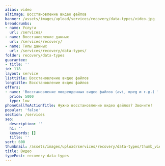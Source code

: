 ```yaml
---
alias: video
altimage: Восстановление видео файлов
banner: /assets/images/upload/services/recovery/data-types/video.jpg
breadcrumbs:
- name: Услуги
  url: /services/
- name: Восстановление данных
  url: /services/recovery/
- name: Типы данных
  url: /services/recovery/data-types/
folder: recovery/data-types
guarantee:
- title: ''
id: 118
layout: service
listtitle: Восстановление видео файлов
longtitle: Восстановление видео файлов
offers:
- name: 'Восстановление поврежденных видео файлов (avi, mpeg и т.д.) '
  price: 5000
  type: low
phoneCallToActionTitle: Нужно восстановление видео файлов? Звоните!
popular: 'false'
section: /services
seo:
  description: ''
  h1: ''
  keywords: []
  title: ''
sort: 600
thumbnail: /assets/images/upload/services/recovery/data-types/thumb_video.jpg
title: Видео
typePost: recovery-data-types
---
```

